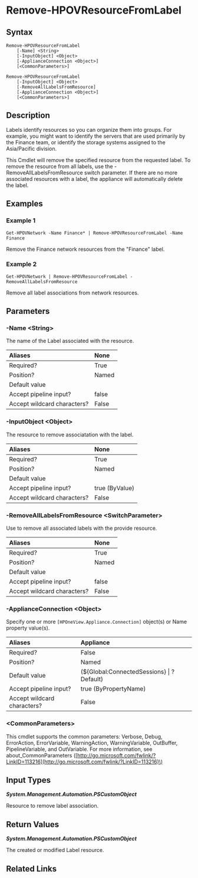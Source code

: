 ﻿---
description: Remove association of resource with existing Label.
---

# Remove-HPOVResourceFromLabel

## Syntax

```text
Remove-HPOVResourceFromLabel
    [-Name] <String>
    [-InputObject] <Object>
    [-ApplianceConnection <Object>]
    [<CommonParameters>]
```

```text
Remove-HPOVResourceFromLabel
    [-InputObject] <Object>
    [-RemoveAllLabelsFromResource]
    [-ApplianceConnection <Object>]
    [<CommonParameters>]
```

## Description

Labels identify resources so you can organize them into groups. For example, you might want to identify the servers that are used primarily by the Finance team, or identify the storage systems assigned to the Asia/Pacific division.

This Cmdlet will remove the specified resource from the requested label.  To remove the resource from all labels, use the -RemoveAllLabelsFromResource switch parameter.  If there are no more associated resources with a label, the appliance will automatically delete the label. 

## Examples

###  Example 1 

```text
Get-HPOVNetwork -Name Finance* | Remove-HPOVResourceFromLabel -Name Finance
```

Remove the Finance network resources from the "Finance" label.

###  Example 2 

```text
Get-HPOVNetwork | Remove-HPOVResourceFromLabel -RemoveAllLabelsFromResource
```

Remove all label associations from network resources.

## Parameters

### -Name &lt;String&gt;

The name of the Label associated with the resource.

| Aliases | None |
| :--- | :--- |
| Required? | True |
| Position? | Named |
| Default value |  |
| Accept pipeline input? | false |
| Accept wildcard characters? | False |

### -InputObject &lt;Object&gt;

The resource to remove associatation with the label.

| Aliases | None |
| :--- | :--- |
| Required? | True |
| Position? | Named |
| Default value |  |
| Accept pipeline input? | true (ByValue) |
| Accept wildcard characters? | False |

### -RemoveAllLabelsFromResource &lt;SwitchParameter&gt;

Use to remove all associated labels with the provide resource.

| Aliases | None |
| :--- | :--- |
| Required? | True |
| Position? | Named |
| Default value |  |
| Accept pipeline input? | false |
| Accept wildcard characters? | False |

### -ApplianceConnection &lt;Object&gt;

Specify one or more `[HPOneView.Appliance.Connection]` object(s) or Name property value(s).

| Aliases | Appliance |
| :--- | :--- |
| Required? | False |
| Position? | Named |
| Default value | (${Global:ConnectedSessions} &vert; ? Default) |
| Accept pipeline input? | true (ByPropertyName) |
| Accept wildcard characters? | False |

### &lt;CommonParameters&gt;

This cmdlet supports the common parameters: Verbose, Debug, ErrorAction, ErrorVariable, WarningAction, WarningVariable, OutBuffer, PipelineVariable, and OutVariable. For more information, see about\_CommonParameters \([http://go.microsoft.com/fwlink/?LinkID=113216](http://go.microsoft.com/fwlink/?LinkID=113216)\)

## Input Types

_**System.Management.Automation.PSCustomObject**_

Resource to remove label association.

## Return Values

_**System.Management.Automation.PSCustomObject**_

The created or modified Label resource.

## Related Links

